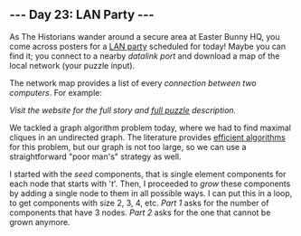 ## --- Day 23: LAN Party ---
As The Historians wander around a secure area at Easter Bunny HQ, you come across posters for a [LAN party](https://en.wikipedia.org/wiki/LAN_party) scheduled for today! Maybe you can find it; you connect to a nearby _datalink port_ and download a map of the local network (your puzzle input).

The network map provides a list of every <em>connection between two computers</em>. For example:

_Visit the website for the full story and [full puzzle](https://adventofcode.com/2024/day/23) description._

We tackled a graph algorithm problem today, where we had to find maximal cliques in an undirected graph. The literature provides [efficient algorithms](https://en.wikipedia.org/wiki/Bron%E2%80%93Kerbosch_algorithm) for this problem, but our graph is not too large, so we can use a straightforward "poor man's" strategy as well. 

I started with the _seed_ components, that is single element components for each node that starts with '_t_'. Then, I proceeded to _grow_ these components by adding a single node to them in all possible ways. I can put this in a loop, to get components with size 2, 3, 4, etc. _Part 1_ asks for the number of components that have 3 nodes. _Part 2_ asks for the one that cannot be grown anymore. 